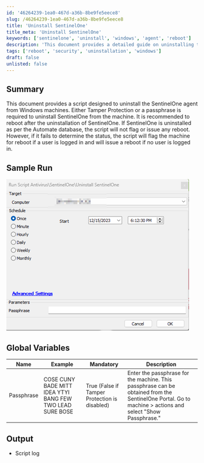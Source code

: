 ```yaml
---
id: '46264239-1ea0-467d-a36b-8be9fe5eece8'
slug: /46264239-1ea0-467d-a36b-8be9fe5eece8
title: 'Uninstall SentinelOne'
title_meta: 'Uninstall SentinelOne'
keywords: ['sentinelone', 'uninstall', 'windows', 'agent', 'reboot']
description: 'This document provides a detailed guide on uninstalling the SentinelOne agent from Windows machines, including requirements for Tamper Protection or a passphrase, and handling reboot scenarios based on the uninstallation status.'
tags: ['reboot', 'security', 'uninstallation', 'windows']
draft: false
unlisted: false
---
```


## Summary

This document provides a script designed to uninstall the SentinelOne agent from Windows machines. Either Tamper Protection or a passphrase is required to uninstall SentinelOne from the machine. It is recommended to reboot after the uninstallation of SentinelOne. If SentinelOne is uninstalled as per the Automate database, the script will not flag or issue any reboot. However, if it fails to determine the status, the script will flag the machine for reboot if a user is logged in and will issue a reboot if no user is logged in.

## Sample Run

![Sample Run](../../../static/img/docs/46264239-1ea0-467d-a36b-8be9fe5eece8/image_1.png)

## Global Variables

| **Name**   | **Example**                                                                 | **Mandatory**                                               | **Description**                                                                                                                                               |
|------------|-----------------------------------------------------------------------------|------------------------------------------------------------|---------------------------------------------------------------------------------------------------------------------------------------------------------------|
| Passphrase | COSE CUNY BADE MITT IDEA YTYI BANG FEW TWO LEAD SURE BOSE                 | True (False if Tamper Protection is disabled)             | Enter the passphrase for the machine. This passphrase can be obtained from the SentinelOne Portal. Go to machine > actions and select "Show Passphrase."  |

## Output

- Script log

